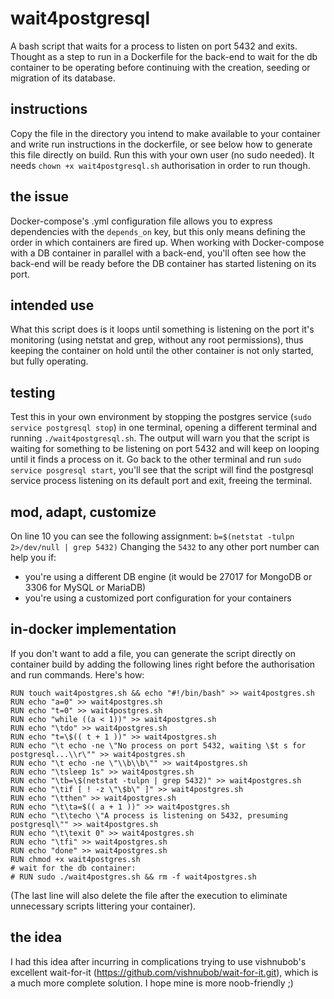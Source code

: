 # wait4postgresql

A bash script that waits for a process to listen on port 5432 and exits. Thought as a step to run in a Dockerfile for the back-end to wait for the db container to be operating before continuing with the creation, seeding or migration of its database. 

## instructions

Copy the file in the directory you intend to make available to your container and write run instructions in the dockerfile, or see below how to generate this file directly on build.
Run this with your own user (no sudo needed). It needs `chown +x wait4postgresql.sh` authorisation in order to run though.

## the issue

Docker-compose's .yml configuration file allows you to express dependencies with the `depends_on` key, but this only means defining the order in which containers are fired up. When working with Docker-compose with a DB container in parallel with a back-end, you'll often see how the back-end will be ready before the DB container has started listening on its port.

## intended use

What this script does is it loops until something is listening on the port it's monitoring (using netstat and grep, without any root permissions), thus keeping the container on hold until the other container is not only started, but fully operating. 

## testing

Test this in your own environment by stopping the postgres service (`sudo service postgresql stop`) in one terminal, opening a different terminal and running `./wait4postgresql.sh`. The output will warn you that the script is waiting for something to be listening on port 5432 and will keep on looping until it finds a process on it. Go back to the other terminal and run `sudo service posgresql start`, you'll see that the script will find the postgresql service process listening on its default port and exit, freeing the terminal.

## mod, adapt, customize

On line 10 you can see the following assignment: `b=$(netstat -tulpn 2>/dev/null | grep 5432)`
Changing the `5432` to any other port number can help you if:
 - you're using a different DB engine (it would be 27017 for MongoDB or 3306 for MySQL or MariaDB)
 - you're using a customized port configuration for your containers

## in-docker implementation

If you don't want to add a file, you can generate the script directly on container build by adding the following lines right before the authorisation and run commands. Here's how:

``` 
RUN touch wait4postgres.sh && echo "#!/bin/bash" >> wait4postgres.sh
RUN echo "a=0" >> wait4postgres.sh
RUN echo "t=0" >> wait4postgres.sh
RUN echo "while ((a < 1))" >> wait4postgres.sh
RUN echo "\tdo" >> wait4postgres.sh
RUN echo "t=\$(( t + 1 ))" >> wait4postgres.sh
RUN echo "\t echo -ne \"No process on port 5432, waiting \$t s for postgresql...\\r\"" >> wait4postgres.sh
RUN echo "\t echo -ne \"\\b\\b\"" >> wait4postgres.sh
RUN echo "\tsleep 1s" >> wait4postgres.sh
RUN echo "\tb=\$(netstat -tulpn | grep 5432)" >> wait4postgres.sh
RUN echo "\tif [ ! -z \"\$b\" ]" >> wait4postgres.sh
RUN echo "\tthen" >> wait4postgres.sh
RUN echo "\t\ta=$(( a + 1 ))" >> wait4postgres.sh
RUN echo "\t\techo \"A process is listening on 5432, presuming postgresql\"" >> wait4postgres.sh
RUN echo "\t\texit 0" >> wait4postgres.sh
RUN echo "\tfi" >> wait4postgres.sh
RUN echo "done" >> wait4postgres.sh
RUN chmod +x wait4postgres.sh
# wait for the db container:
# RUN sudo ./wait4postgres.sh && rm -f wait4postgres.sh
```
(The last line will also delete the file after the execution to eliminate unnecessary scripts littering your container).

## the idea

I had this idea after incurring in complications trying to use vishnubob's excellent wait-for-it (https://github.com/vishnubob/wait-for-it.git), which is a much more complete solution. I hope mine is more noob-friendly ;)
